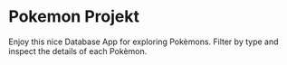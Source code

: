 # Pokemon Projekt

Enjoy this nice Database App for exploring Pokèmons. Filter by type and inspect the details of each Pokèmon.
